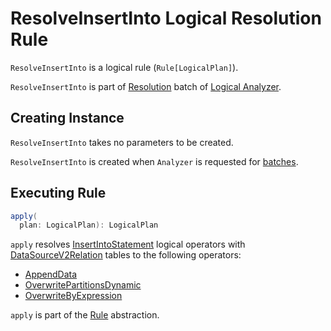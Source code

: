 # ResolveInsertInto Logical Resolution Rule

`ResolveInsertInto` is a logical rule (`Rule[LogicalPlan]`).

`ResolveInsertInto` is part of [Resolution](../Analyzer.md#Resolution) batch of [Logical Analyzer](../Analyzer.md).

## Creating Instance

`ResolveInsertInto` takes no parameters to be created.

`ResolveInsertInto` is created when `Analyzer` is requested for [batches](../Analyzer.md#batches).

## <span id="apply"> Executing Rule

```scala
apply(
  plan: LogicalPlan): LogicalPlan
```

`apply` resolves [InsertIntoStatement](../logical-operators/InsertIntoStatement.md) logical operators with [DataSourceV2Relation](../logical-operators/DataSourceV2Relation.md) tables to the following operators:

* [AppendData](../logical-operators/AppendData.md)
* [OverwritePartitionsDynamic](../logical-operators/OverwritePartitionsDynamic.md)
* [OverwriteByExpression](../logical-operators/OverwriteByExpression.md)

`apply` is part of the [Rule](../catalyst/Rule.md#apply) abstraction.
